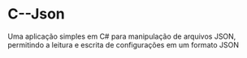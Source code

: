 # C--Json
Uma aplicação simples em C# para manipulação de arquivos JSON, permitindo a leitura e escrita de configurações em um formato JSON
